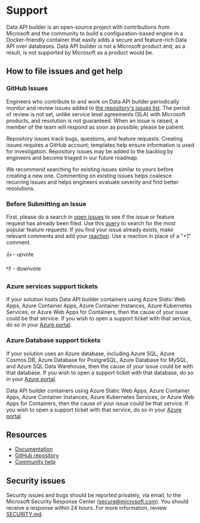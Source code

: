 # Support

Data API builder is an open-source project with contributions from Microsoft and the community to build a configuration-based engine in a Docker-friendly container that easily adds a secure and feature-rich Data API over databases. Data API builder is not a Microsoft product and, as a result, is not supported by Microsoft as a product would be.

## How to file issues and get help

### GitHub Issues

Engineers who contribute to and work on Data API builder periodically monitor and review issues added to [the repository's issues list](https://github.com/Azure/data-api-builder/issues). The period of review is not set, unlike service level agreements (SLA) with Microsoft products, and resolution is not guaranteed. When an issue is raised, a member of the team will respond as soon as possible; please be patient.

Repository issues track bugs, questions, and feature requests. Creating issues requires a GitHub account; templates help ensure information is used for investigation. Repository issues may be added to the backlog by engineers and become triaged in our future roadmap.

We recommend searching for existing issues similar to yours before creating a new one. Commenting on existing issues helps coalesce recurring issues and helps engineers evaluate severity and find better resolutions.

### Before Submitting an Issue

First, please do a search in [open issues](https://github.com/Azure/data-api-builder/issues) to see if the issue or feature request has already been filed. Use this [query](https://github.com/Azure/data-api-builder/issues?q=is%3Aopen+is%3Aissue+sort%3Areactions-%2B1-desc+label%3Aenhancement+) to search for the most popular feature requests.
If you find your issue already exists, make relevant comments and add your [reaction](https://github.com/blog/2119-add-reactions-to-pull-requests-issues-and-comments). Use a reaction in place of a "+1" comment.

:+1: - upvote

:-1: - downvote

### Azure services support tickets
If your solution hosts Data API builder containers using Azure Static Web Apps, Azure Container Apps, Azure Container Instances, Azure Kubernetes Services, or Azure Web Apps for Containers, then the cause of your issue could be that service. If you wish to open a support ticket with that service, do so in your [Azure portal](https://learn.microsoft.com/en-us/azure/azure-portal/supportability/how-to-create-azure-support-request). 

### Azure Database support tickets

If your solution uses an Azure database, including Azure SQL, Azure Cosmos DB, Azure Database for PostgreSQL, Azure Database for MySQL, and Azure SQL Data Warehouse, then the cause of your issue could be with that database. If you wish to open a support ticket with that database, do so in your [Azure portal](https://learn.microsoft.com/en-us/azure/azure-portal/supportability/how-to-create-azure-support-request).

Data API builder containers using Azure Static Web Apps, Azure Container Apps, Azure Container Instances, Azure Kubernetes Services, or Azure Web Apps for Containers, then the cause of your issue could be that service. If you wish to open a support ticket with that service, do so in your [Azure portal](https://learn.microsoft.com/en-us/azure/azure-portal/supportability/how-to-create-azure-support-request). 

## Resources

- [Documentation](https://go.microsoft.com/fwlink/?linkid=2224253)
- [GitHub repository](https://github.com/azure/data-api-builder)
- [Community help](https://github.com/azure/data-api-builder/discussions)

## Security issues

Security issues and bugs should be reported privately, via email, to the Microsoft Security Response Center (<secure@microsoft.com>). You should receive a response within 24 hours.
For more information, review [SECURITY.md](SECURITY.md).
